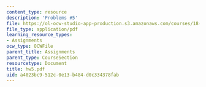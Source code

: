 ```yaml
---
content_type: resource
description: 'Problems #5'
file: https://ol-ocw-studio-app-production.s3.amazonaws.com/courses/18-s66-the-art-of-counting-spring-2003/a4023bc9512c0e13b484d0c334378fab_hw5.pdf
file_type: application/pdf
learning_resource_types:
- Assignments
ocw_type: OCWFile
parent_title: Assignments
parent_type: CourseSection
resourcetype: Document
title: hw5.pdf
uid: a4023bc9-512c-0e13-b484-d0c334378fab
---
```


